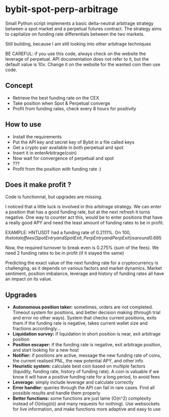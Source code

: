 # bybit-spot-perp-arbitrage
Small Python script implements a basic delta-neutral arbitrage strategy between a spot market and a perpetual futures contract. The strategy aims to capitalize on funding rate differentials between the two markets.

Still building, because I am still looking into other arbitrage techniques

BE CAREFUL: if you use this code, always check on the website the leverage of perpetual. API documentation does not refer to it, but the default value is 10x. Change it on the website for the wanted coin then use code.

## Concept

- Retrieve the best funding rate on the CEX
- Take position when Spot & Perpetual converge
- Profit from funding rates, check every 8 hours for positivity

## How to use

- Install the requirements
- Put the API key and secret key of Bybit in a file called keys
- Get a crypto pair available in both perpetual and spot
- Insert it in enterArbitrage(coin)
- Now wait for convergence of perpetual and spot
- ???
- Profit from the position with funding rate :)

## Does it make profit ?

Code is functionnal, but upgrades are missing.

I noticed that a little luck is involved in this arbitrage strategy. We can enter a position that has a good funding rate, but at the next refresh it turns negative.
One way to counter act this, would be to enter positions that have a really good APY and need the least amount of funding rates to be in profit.

EXAMPLE: HNTUSDT had a funding rate of 0.2111%. On 100$, the total of fees (SpotEntry and SpotExit, PerpEntry and PerpExit) is around 0.685$

Now, the required turnover to break even is 0.275% (sum of the fees). We need 2 funding rates to be in profit (if it stayed the same)

Predicting the exact value of the next funding rate for a cryptocurrency is challenging, as it depends on various factors and market dynamics.
Market sentiment, position imbalance, leverage and history of funding rates all have an impact on its value.

## Upgrades

- **Autonomous position taker:**  sometimes, orders are not completed. Timeout system for positions, and better decision making (through trial and error no other ways). System that checks current positions, exits them if the funding rate is negative, takes current wallet size and fractions accordingly...
- **Liquidation survey:**  if liquidation in short position is near, exit arbitrage position
- **Position escaper:**  if the funding rate is negative, exit arbitrage position, and start looking for a new host
- **Notifier:**  if positions are active, message the new funding rate of coins, the current realised PNL, the new potential APY, and other info
- **Heuristic system:**  calculate best coin based on multiple factors (liquidity, funding rate, history of funding rate). A coin is valuable if we know it will have a positive funding rate for a long period, to avoid fees
- **Leverage:**  simply include leverage and calculate correctly
- **Error handler:**  queries through the API can fail in rare cases. Find all possible results and handle them properly
- **Better functions:**  some functions are just lame (O(n^2) complexity instead of O(nlog(n)) and many requests for nothing). Use websockets for live information, and make functions more adaptive and easy to use
